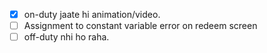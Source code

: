 - [x] on-duty jaate hi animation/video.
- [ ] Assignment to constant variable error on redeem screen
- [ ] off-duty nhi ho raha.